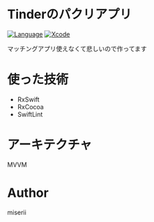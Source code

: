 # Tinderのパクリアプリ
[![Language](https://img.shields.io/badge/language-Swift%205.3-orange.svg)](https://swift.org)
[![Xcode](https://img.shields.io/badge/Xcode-12.3-blue.svg)](https://developer.apple.com/xcode)

マッチングアプリ使えなくて悲しいので作ってます

# 使った技術
- RxSwift
- RxCocoa
- SwiftLint

# アーキテクチャ
MVVM

# Author
miserii
